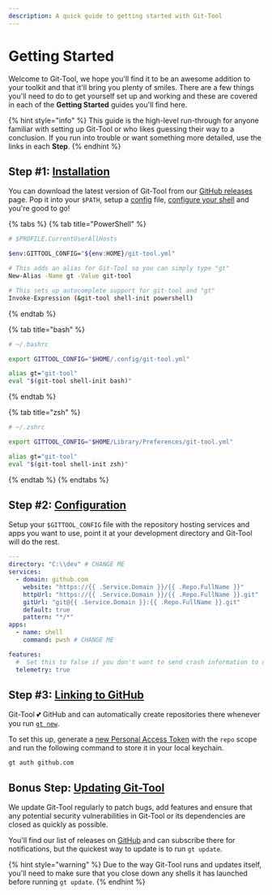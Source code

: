 ```yaml
---
description: A quick guide to getting started with Git-Tool
---
```


# Getting Started

Welcome to Git-Tool, we hope you'll find it to be an awesome addition to your toolkit and that it'll bring you plenty of smiles. There are a few things you'll need to do to get yourself set up and working and these are covered in each of the **Getting Started** guides you'll find here.

{% hint style="info" %}
This guide is the high-level run-through for anyone familiar with setting up Git-Tool or who likes guessing their way to a conclusion. If you run into trouble or want something more detailed, use the links in each **Step**.
{% endhint %}

## Step \#1: [Installation](installation.md)

You can download the latest version of Git-Tool from our [GitHub releases](https://github.com/SierraSoftworks/git-tool/releases) page. Pop it into your `$PATH`, setup a [config](../config/overview.md) file, [configure your shell](installation.md#setting-up-your-shell) and you're good to go!

{% tabs %}
{% tab title="PowerShell" %}
```bash
# $PROFILE.CurrentUserAllHosts

$env:GITTOOL_CONFIG="${env:HOME}/git-tool.yml"

# This adds an alias for Git-Tool so you can simply type "gt"
New-Alias -Name gt -Value git-tool

# This sets up autocomplete support for git-tool and "gt"
Invoke-Expression (&git-tool shell-init powershell)
```
{% endtab %}

{% tab title="bash" %}
```bash
# ~/.bashrc

export GITTOOL_CONFIG="$HOME/.config/git-tool.yml"

alias gt="git-tool"
eval "$(git-tool shell-init bash)"
```
{% endtab %}

{% tab title="zsh" %}
```bash
# ~/.zshrc

export GITTOOL_CONFIG="$HOME/Library/Preferences/git-tool.yml"

alias gt="git-tool"
eval "$(git-tool shell-init zsh)"
```
{% endtab %}
{% endtabs %}

## Step \#2: [Configuration](../config/overview.md)

Setup your `$GITTOOL_CONFIG` file with the repository hosting services and apps you want to use, point it at your development directory and Git-Tool will do the rest.

```yaml
---
directory: "C:\\dev" # CHANGE ME
services:
  - domain: github.com
    website: "https://{{ .Service.Domain }}/{{ .Repo.FullName }}"
    httpUrl: "https://{{ .Service.Domain }}/{{ .Repo.FullName }}.git"
    gitUrl: "git@{{ .Service.Domain }}:{{ .Repo.FullName }}.git"
    default: true
    pattern: "*/*"
apps:
  - name: shell
    command: pwsh # CHANGE ME

features:
  #  Set this to false if you don't want to send crash information to us
  telemetry: true
```

## Step \#3: [Linking to GitHub](github.md)

Git-Tool 💕 GitHub and can automatically create repositories there whenever you run [`gt new`](../commands/repos.md#new).

To set this up, generate a [new Personal Access Token](https://github.com/settings/tokens/new?scopes=repo) with the `repo` scope and run the following command to store it in your local keychain.

```text
gt auth github.com
```

## Bonus Step: [Updating Git-Tool](updates.md)

We update Git-Tool regularly to patch bugs, add features and ensure that any potential security vulnerabilities in Git-Tool or its dependencies are closed as quickly as possible.

You'll find our list of releases on [GitHub](https://github.com/SierraSoftworks/git-tool/releases) and can subscribe there for notifications, but the quickest way to update is to run `gt update`.

{% hint style="warning" %}
Due to the way Git-Tool runs and updates itself, you'll need to make sure that you close down any shells it has launched before running `gt update`.
{% endhint %}


